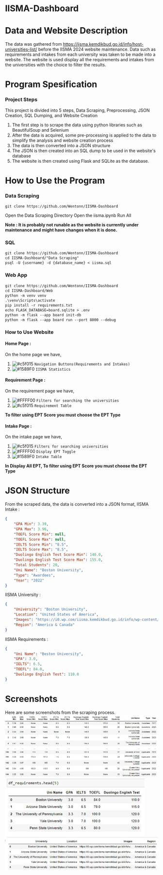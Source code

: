 # IISMA-Dashboard

# Data and Website Description
The data was gathered from https://iisma.kemdikbud.go.id/info/host-universities-list/ before the IISMA 2024 website maintenance. Data such as requirements and intakes from each university was taken to be made into a website. The website is used display all the requirements and intakes from the universities with the choice to filter the results.

# Program Spesification

### Project Steps
This project is divided into 5 steps, Data Scraping, Preprocessing, JSON Creation, SQL Dumping, and Website Creation
1. The first step is to scrape the data using python libraries such as BeautifulSoup and Selenium
2. After the data is acquired, some pre-processing is applied to the data to simplify the analysis and website creation process
3. The data is then converted into a JSON structure
4. The JSON is then created into an SQL dump to be used in the website's database
5. The website is then created using Flask and SQLite as the database.

# How to Use the Program
### Data Scraping
```
git clone https://github.com/Wentonn/IISMA-Dashboard
```
Open the Data Scraping Directory
Open the iisma.ipynb
Run All

**Note : It is probably not runable as the website is currently under maintenance and might have changes when it is done.**

### SQL
```
git clone https://github.com/Wentonn/IISMA-Dashboard
cd IISMA-Dashboard/"Data Scraping"
psql -U {username} -d {database_name} < iisma.sql
```

### Web App
```
git clone https://github.com/Wentonn/IISMA-Dashboard
cd IISMA-Dashboard/Web
python -m venv venv
.\venv\Scripts\activate
pip install -r requirements.txt
echo FLASK_DATABASE=board.sqlite > .env    
python -m flask --app board init-db
python -m flask --app board run --port 8000 --debug
```

### How to Use Website
#### Home Page : 
On the home page we have,
1. ![#c5f015](https://placehold.co/15x15/c5f015/c5f015.png) `Navigation Buttons(Requirements and Intakes)`
2. ![#1589F0](https://placehold.co/15x15/1589F0/1589F0.png) `IISMA Statistics`

#### Requirement Page : 
On the requirement page we have,
1. ![#FFFF00](https://placehold.co/15x15/FFFF00/FFFF00.png) `Filters for searching the universities`
2. ![#c5f015](https://placehold.co/15x15/c5f015/c5f015.png) `Requirement Table`

**To filter using EPT Score you must choose the EPT Type**

#### Intake Page : 
On the intake page we have,
1. ![#c5f015](https://placehold.co/15x15/c5f015/c5f015.png) `Filters for searching universities`
2. ![#FFFF00](https://placehold.co/15x15/FFFF00/FFFF00.png) `Display EPT Toggle`
3. ![#1589F0](https://placehold.co/15x15/1589F0/1589F0.png) `Intake Table`

**In Display All EPT, To filter using EPT Score you must choose the EPT Type**

# JSON Structure 
From the scraped data, the data is converted into a JSON format,
IISMA Intake :
```json
{
    "GPA Min": 3.39,
    "GPA Max": 3.96,
    "TOEFL Score Min": null,
    "TOEFL Score Max": null,
    "IELTS Score Min": "8.5",
    "IELTS Score Max": "8.5",
    "Duolingo English Test Score Min": 140.0,
    "Duolingo English Test Score Max": 155.0,
    "Total Students": 20,
    "Uni Name": "Boston University",
    "Type": "Awardees",
    "Year": "2022"
}
```

IISMA University :
```json
{
    "University": "Boston University",
    "Location": "United States of America",
    "Images": "https://i0.wp.com/iisma.kemdikbud.go.id/info/wp-content/uploads/2022/02/Boston-Univ.png?fit=300%2C300&ssl=1",
    "Region": "America & Canada"
}
```

IISMA Requirements : 
```json
{
    "Uni Name": "Boston University",
    "GPA": 3.0,
    "IELTS": 6.5,
    "TOEFL": 84.0,
    "Duolingo English Test": 110.0
}
```

# Screenshots
Here are some screenshots from the scraping process.
![alt text](https://github.com/Wentonn/IISMA-Dashboard/blob/main/Data%20Scraping/pandas/intake_table.jpg)
![alt text](https://github.com/Wentonn/IISMA-Dashboard/blob/main/Data%20Scraping/pandas/requirements_table.jpg)
![alt text](https://github.com/Wentonn/IISMA-Dashboard/blob/main/Data%20Scraping/pandas/university_table.jpg)
